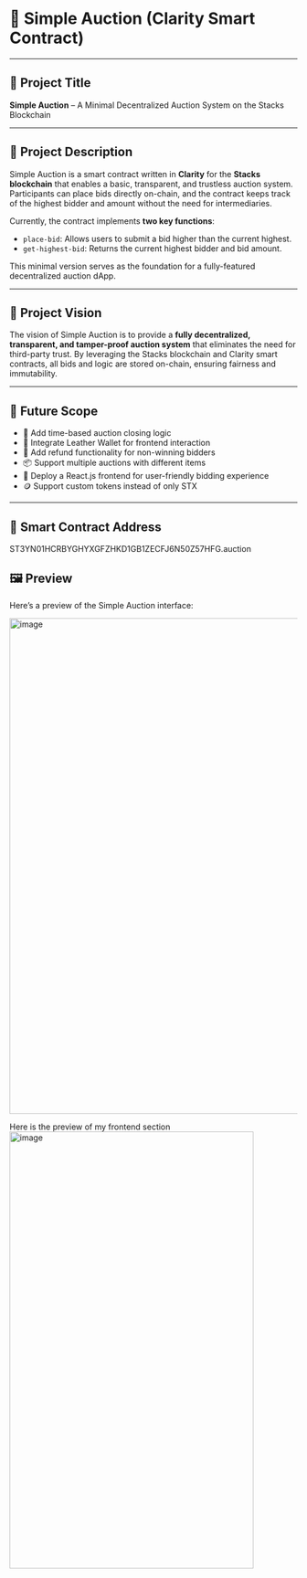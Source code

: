 # 🛒 Simple Auction (Clarity Smart Contract)

---

## 📌 Project Title

**Simple Auction** – A Minimal Decentralized Auction System on the Stacks Blockchain

---

## 📄 Project Description

Simple Auction is a smart contract written in **Clarity** for the **Stacks blockchain** that enables a basic, transparent, and trustless auction system. Participants can place bids directly on-chain, and the contract keeps track of the highest bidder and amount without the need for intermediaries.

Currently, the contract implements **two key functions**:

- `place-bid`: Allows users to submit a bid higher than the current highest.
- `get-highest-bid`: Returns the current highest bidder and bid amount.

This minimal version serves as the foundation for a fully-featured decentralized auction dApp.

---

## 🎯 Project Vision

The vision of Simple Auction is to provide a **fully decentralized, transparent, and tamper-proof auction system** that eliminates the need for third-party trust. By leveraging the Stacks blockchain and Clarity smart contracts, all bids and logic are stored on-chain, ensuring fairness and immutability.

---

## 🚀 Future Scope

- 🧠 Add time-based auction closing logic
- 👛 Integrate Leather Wallet for frontend interaction
- 🔁 Add refund functionality for non-winning bidders
- 📦 Support multiple auctions with different items
- 📱 Deploy a React.js frontend for user-friendly bidding experience
- 🪙 Support custom tokens instead of only STX

---

## 📜 Smart Contract Address

ST3YN01HCRBYGHYXGFZHKD1GB1ZECFJ6N50Z57HFG.auction
## 🖼️ Preview

Here’s a preview of the Simple Auction interface:

<img width="1893" height="868" alt="image" src="https://github.com/user-attachments/assets/3b6c0a8f-bddb-4cc2-8f84-b38bbf438541" />

Here is the preview of my frontend section
<img width="427" height="765" alt="image" src="https://github.com/user-attachments/assets/9c172a82-8ebd-40f1-b49d-166a688fa0d2" />
